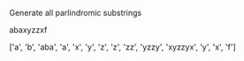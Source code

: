 Generate all parlindromic substrings

abaxyzzxf

['a', 'b', 'aba', 'a', 'x', 'y', 'z', 'z', 'zz', 'yzzy', 'xyzzyx', 'y', 'x', 'f']
